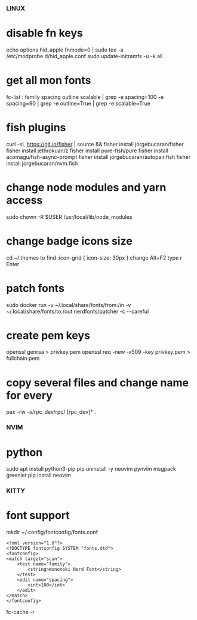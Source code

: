 ### LINUX ###

# disable fn keys
 echo options hid_apple fnmode=0 | sudo tee -a /etc/modprobe.d/hid_apple.conf
 sudo update-initramfs -u -k all

# get all mon fonts
 fc-list : family spacing outline scalable | grep -e spacing=100 -e spacing=90 | grep -e outline=True | grep -e scalable=True

# fish plugins
  curl -sL https://git.io/fisher | source && fisher install jorgebucaran/fisher
  fisher install jethrokuan/z
  fisher install pure-fish/pure
  fisher install acomagu/fish-async-prompt
  fisher install jorgebucaran/autopair.fish
  fisher install jorgebucaran/nvm.fish

# change node modules and yarn access
  sudo chown -R $USER /usr/local/lib/node_modules

# change badge icons size
  cd ~/.themes
  to find .icon-grid { icon-size: 30px }
  change
  Alt+F2 type r Enter

# patch fonts
  sudo docker run -v ~/.local/share/fonts/from:/in -v ~/.local/share/fonts/to:/out nerdfonts/patcher -c --careful

# create pem keys
  openssl genrsa > privkey.pem
  openssl req -new -x509 -key privkey.pem > fullchain.pem

# copy several files and change name for every
  pax -rw -s/rpc_dev/rpc/ [rpc_dev]* .

### NVIM ###

# python
  sudo apt install python3-pip
  pip uninstall -y neovim pynvim msgpack greenlet
  pip install neovim

### KITTY ###

# font support
  mkdir ~/.config/fontconfig/fonts.conf

  ```
  <?xml version="1.0"?>
  <!DOCTYPE fontconfig SYSTEM "fonts.dtd">
  <fontconfig>
  <match target="scan">
      <test name="family">
          <string>mononoki Nerd Font</string>
      </test>
      <edit name="spacing">
          <int>100</int>
      </edit>
  </match>
  </fontconfig>
  ```
  fc-cache -r
  
